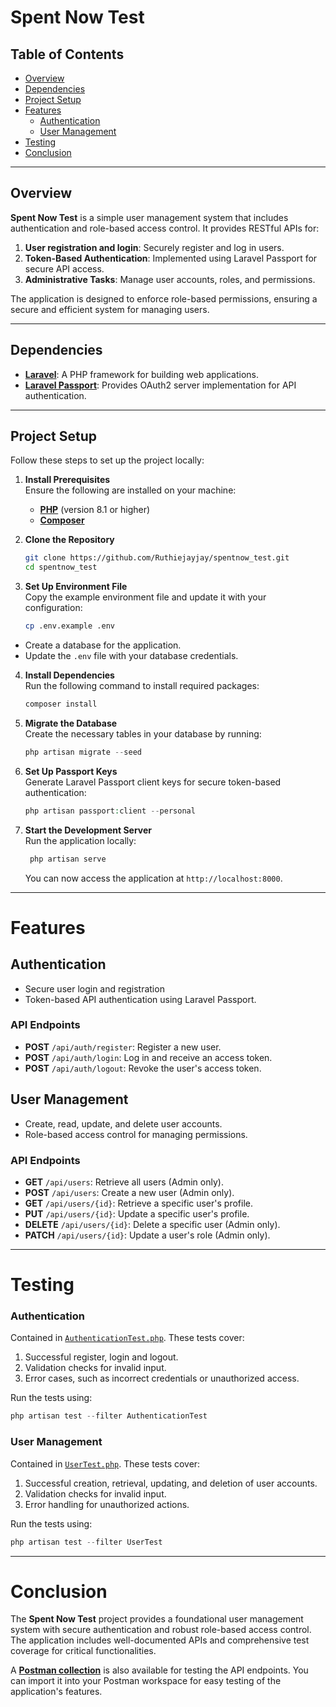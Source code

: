 # Spent Now Test

## Table of Contents

-   [Overview](#overview)
-   [Dependencies](#dependencies)
-   [Project Setup](#project-setup)
-   [Features](#features)
    -   [Authentication](#authentication)
    -   [User Management](#user-management)
-   [Testing](#testing)
-   [Conclusion](#conclusion)

---

## Overview

**Spent Now Test** is a simple user management system that includes authentication and role-based access control. It provides RESTful APIs for:

1. **User registration and login**: Securely register and log in users.
2. **Token-Based Authentication**: Implemented using Laravel Passport for secure API access.
3. **Administrative Tasks**: Manage user accounts, roles, and permissions.

The application is designed to enforce role-based permissions, ensuring a secure and efficient system for managing users.

---

## Dependencies

-   **[Laravel](https://laravel.com/docs/11.x)**: A PHP framework for building web applications.
-   **[Laravel Passport](https://laravel.com/docs/11.x/passport)**: Provides OAuth2 server implementation for API authentication.

---

## Project Setup

Follow these steps to set up the project locally:

1. **Install Prerequisites**  
   Ensure the following are installed on your machine:

    - **[PHP](https://www.php.net/downloads)** (version 8.1 or higher)
    - **[Composer](https://getcomposer.org/download/)**

2. **Clone the Repository**

    ```bash
    git clone https://github.com/Ruthiejayjay/spentnow_test.git
    cd spentnow_test

    ```

3. **Set Up Environment File**  
   Copy the example environment file and update it with your configuration:
    ```bash
    cp .env.example .env
    ```

-   Create a database for the application.
-   Update the `.env` file with your database credentials.

4. **Install Dependencies**  
   Run the following command to install required packages:

    ```php
    composer install
    ```

5. **Migrate the Database**  
   Create the necessary tables in your database by running:
    ```php
    php artisan migrate --seed
    ```
6. **Set Up Passport Keys**  
   Generate Laravel Passport client keys for secure token-based authentication:
    ```php
   php artisan passport:client --personal
    ```
7. **Start the Development Server**  
   Run the application locally:
    ```php
     php artisan serve
    ```
    You can now access the application at `http://localhost:8000`.

---

# Features

## **Authentication**

-   Secure user login and registration
-   Token-based API authentication using Laravel Passport.

### API Endpoints

-   **POST** `/api/auth/register`: Register a new user.
-   **POST** `/api/auth/login`: Log in and receive an access token.
-   **POST** `/api/auth/logout`: Revoke the user's access token.

## **User Management**

-   Create, read, update, and delete user accounts.
-   Role-based access control for managing permissions.

### API Endpoints

-   **GET** `/api/users`: Retrieve all users (Admin only).
-   **POST** `/api/users`: Create a new user (Admin only).
-   **GET** `/api/users/{id}`: Retrieve a specific user's profile.
-   **PUT** `/api/users/{id}`: Update a specific user's profile.
-   **DELETE** `/api/users/{id}`: Delete a specific user (Admin only).
-   **PATCH** `/api/users/{id}`: Update a user's role (Admin only).

---

# Testing

### Authentication

Contained in [`AuthenticationTest.php`](tests\Feature\AuthenticationTest.php). These tests cover:

1. Successful register, login and logout.
2. Validation checks for invalid input.
3. Error cases, such as incorrect credentials or unauthorized access.

Run the tests using:
```php
php artisan test --filter AuthenticationTest
```

### User Management

Contained in [`UserTest.php`](tests\Feature\UserTest.php). These tests cover:

1. Successful creation, retrieval, updating, and deletion of user accounts.
2. Validation checks for invalid input.
3. Error handling for unauthorized actions.

Run the tests using:
```php
php artisan test --filter UserTest
```

---

# Conclusion

The **Spent Now Test** project provides a foundational user management system with secure authentication and robust role-based access control. The application includes well-documented APIs and comprehensive test coverage for critical functionalities.

A **[Postman collection](Spent-Now.postman_collection.json)** is also available for testing the API endpoints. You can import it into your Postman workspace for easy testing of the application's features.
